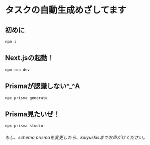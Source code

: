 # タスクの自動生成めざしてます

## 初めに
```
npm i
```
## Next.jsの起動！
```
npm run dev
```
## Prismaが認識しない^_^A
```
npx prisma generate
```
## Prisma見たいぜ！
```
npx prisma studio
```
###### もし、schema.prismaを変更したら、kaiyuskisまでお声がけください。
